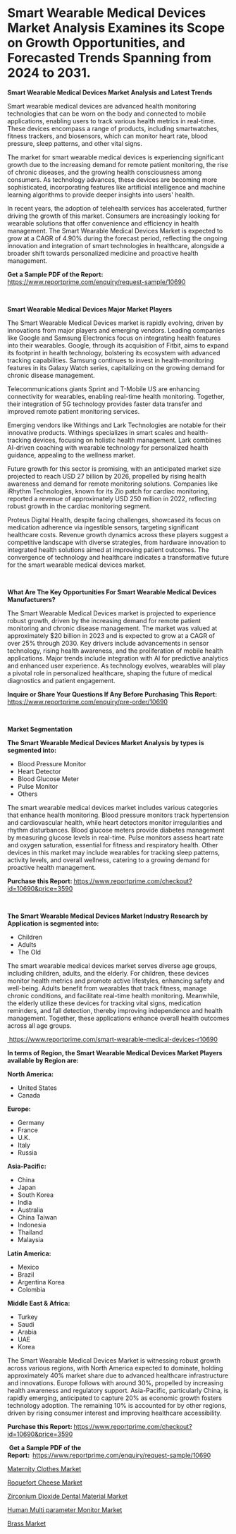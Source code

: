 <p><h1>Smart Wearable Medical Devices Market Analysis Examines its Scope on Growth Opportunities, and Forecasted Trends Spanning from 2024 to 2031.</h1></p><p><strong>Smart Wearable Medical Devices Market Analysis and Latest Trends</strong></p>
<p><p>Smart wearable medical devices are advanced health monitoring technologies that can be worn on the body and connected to mobile applications, enabling users to track various health metrics in real-time. These devices encompass a range of products, including smartwatches, fitness trackers, and biosensors, which can monitor heart rate, blood pressure, sleep patterns, and other vital signs.</p><p>The market for smart wearable medical devices is experiencing significant growth due to the increasing demand for remote patient monitoring, the rise of chronic diseases, and the growing health consciousness among consumers. As technology advances, these devices are becoming more sophisticated, incorporating features like artificial intelligence and machine learning algorithms to provide deeper insights into users' health.</p><p>In recent years, the adoption of telehealth services has accelerated, further driving the growth of this market. Consumers are increasingly looking for wearable solutions that offer convenience and efficiency in health management. The Smart Wearable Medical Devices Market is expected to grow at a CAGR of 4.90% during the forecast period, reflecting the ongoing innovation and integration of smart technologies in healthcare, alongside a broader shift towards personalized medicine and proactive health management.</p></p>
<p><strong>Get a Sample PDF of the Report:&nbsp;</strong> <a href="https://www.reportprime.com/enquiry/request-sample/10690?utm_campaign=5&utm_medium=2&utm_source=Github&utm_content=ia&utm_term=16112024&utm_id=smart-wearable-medical-devices">https://www.reportprime.com/enquiry/request-sample/10690</a></p>
<p>&nbsp;</p>
<p><strong>Smart Wearable Medical Devices Major Market Players</strong></p>
<p><p>The Smart Wearable Medical Devices market is rapidly evolving, driven by innovations from major players and emerging vendors. Leading companies like Google and Samsung Electronics focus on integrating health features into their wearables. Google, through its acquisition of Fitbit, aims to expand its footprint in health technology, bolstering its ecosystem with advanced tracking capabilities. Samsung continues to invest in health-monitoring features in its Galaxy Watch series, capitalizing on the growing demand for chronic disease management.</p><p>Telecommunications giants Sprint and T-Mobile US are enhancing connectivity for wearables, enabling real-time health monitoring. Together, their integration of 5G technology provides faster data transfer and improved remote patient monitoring services.</p><p>Emerging vendors like Withings and Lark Technologies are notable for their innovative products. Withings specializes in smart scales and health-tracking devices, focusing on holistic health management. Lark combines AI-driven coaching with wearable technology for personalized health guidance, appealing to the wellness market.</p><p>Future growth for this sector is promising, with an anticipated market size projected to reach USD 27 billion by 2026, propelled by rising health awareness and demand for remote monitoring solutions. Companies like iRhythm Technologies, known for its Zio patch for cardiac monitoring, reported a revenue of approximately USD 250 million in 2022, reflecting robust growth in the cardiac monitoring segment.</p><p>Proteus Digital Health, despite facing challenges, showcased its focus on medication adherence via ingestible sensors, targeting significant healthcare costs. Revenue growth dynamics across these players suggest a competitive landscape with diverse strategies, from hardware innovation to integrated health solutions aimed at improving patient outcomes. The convergence of technology and healthcare indicates a transformative future for the smart wearable medical devices market.</p></p>
<p>&nbsp;</p>
<p><strong>What Are The Key Opportunities For Smart Wearable Medical Devices Manufacturers?</strong></p>
<p><p>The Smart Wearable Medical Devices market is projected to experience robust growth, driven by the increasing demand for remote patient monitoring and chronic disease management. The market was valued at approximately $20 billion in 2023 and is expected to grow at a CAGR of over 25% through 2030. Key drivers include advancements in sensor technology, rising health awareness, and the proliferation of mobile health applications. Major trends include integration with AI for predictive analytics and enhanced user experience. As technology evolves, wearables will play a pivotal role in personalized healthcare, shaping the future of medical diagnostics and patient engagement.</p></p>
<p><strong>Inquire or Share Your Questions If Any Before Purchasing This Report:</strong> <a href="https://www.reportprime.com/enquiry/pre-order/10690?utm_campaign=5&utm_medium=2&utm_source=Github&utm_content=ia&utm_term=16112024&utm_id=smart-wearable-medical-devices">https://www.reportprime.com/enquiry/pre-order/10690</a></p>
<p>&nbsp;</p>
<p><strong>Market Segmentation</strong></p>
<p><strong>The Smart Wearable Medical Devices Market Analysis by types is segmented into:</strong></p>
<p><ul><li>Blood Pressure Monitor</li><li>Heart Detector</li><li>Blood Glucose Meter</li><li>Pulse Monitor</li><li>Others</li></ul></p>
<p><p>The smart wearable medical devices market includes various categories that enhance health monitoring. Blood pressure monitors track hypertension and cardiovascular health, while heart detectors monitor irregularities and rhythm disturbances. Blood glucose meters provide diabetes management by measuring glucose levels in real-time. Pulse monitors assess heart rate and oxygen saturation, essential for fitness and respiratory health. Other devices in this market may include wearables for tracking sleep patterns, activity levels, and overall wellness, catering to a growing demand for proactive health management.</p></p>
<p><strong>Purchase this Report:&nbsp;</strong><a href="https://www.reportprime.com/checkout?id=10690&price=3590&utm_campaign=5&utm_medium=2&utm_source=Github&utm_content=ia&utm_term=16112024&utm_id=smart-wearable-medical-devices">https://www.reportprime.com/checkout?id=10690&price=3590</a></p>
<p>&nbsp;</p>
<p><strong>The Smart Wearable Medical Devices Market Industry Research by Application is segmented into:</strong></p>
<p><ul><li>Children</li><li>Adults</li><li>The Old</li></ul></p>
<p><p>The smart wearable medical devices market serves diverse age groups, including children, adults, and the elderly. For children, these devices monitor health metrics and promote active lifestyles, enhancing safety and well-being. Adults benefit from wearables that track fitness, manage chronic conditions, and facilitate real-time health monitoring. Meanwhile, the elderly utilize these devices for tracking vital signs, medication reminders, and fall detection, thereby improving independence and health management. Together, these applications enhance overall health outcomes across all age groups.</p></p>
<p><a href="https://www.reportprime.com/smart-wearable-medical-devices-r10690?utm_campaign=5&utm_medium=2&utm_source=Github&utm_content=ia&utm_term=16112024&utm_id=smart-wearable-medical-devices">&nbsp;https://www.reportprime.com/smart-wearable-medical-devices-r10690</a></p>
<p><strong>In terms of Region, the Smart Wearable Medical Devices Market Players available by Region are:</strong></p>
<p>
    <p> <strong> North America: </strong>
        <ul>
            <li>United States</li>
            <li>Canada</li>
        </ul>
        </p> 
    <p> <strong> Europe: </strong>
        <ul>
            <li>Germany</li>
            <li>France</li>
            <li>U.K.</li>
            <li>Italy</li>
            <li>Russia</li>
        </ul>
        </p> 
    <p> <strong> Asia-Pacific: </strong>
        <ul>
            <li>China</li>
            <li>Japan</li>
            <li>South Korea</li>
            <li>India</li>
            <li>Australia</li>
            <li>China Taiwan</li>
            <li>Indonesia</li>
            <li>Thailand</li>
            <li>Malaysia</li>
        </ul>
        </p> 
    <p> <strong> Latin America: </strong>
        <ul>
            <li>Mexico</li>
            <li>Brazil</li>
            <li>Argentina Korea</li>
            <li>Colombia</li>
        </ul>
        </p> 
    <p> <strong> Middle East & Africa: </strong>
        <ul>
            <li>Turkey</li>
            <li>Saudi</li>
            <li>Arabia</li>
            <li>UAE</li>
            <li>Korea</li>
        </ul>
    </p>
    </p>
<p><p>The Smart Wearable Medical Devices Market is witnessing robust growth across various regions, with North America expected to dominate, holding approximately 40% market share due to advanced healthcare infrastructure and innovations. Europe follows with around 30%, propelled by increasing health awareness and regulatory support. Asia-Pacific, particularly China, is rapidly emerging, anticipated to capture 20% as economic growth fosters technology adoption. The remaining 10% is accounted for by other regions, driven by rising consumer interest and improving healthcare accessibility.</p></p>
<p><strong>Purchase this Report: </strong><a href="https://www.reportprime.com/checkout?id=10690&price=3590&utm_campaign=5&utm_medium=2&utm_source=Github&utm_content=ia&utm_term=16112024&utm_id=smart-wearable-medical-devices">https://www.reportprime.com/checkout?id=10690&price=3590</a></p>
<p>&nbsp;<strong>Get a Sample PDF of the Report:&nbsp;&nbsp;</strong><a href="https://www.reportprime.com/enquiry/request-sample/10690?utm_campaign=5&utm_medium=2&utm_source=Github&utm_content=ia&utm_term=16112024&utm_id=smart-wearable-medical-devices">https://www.reportprime.com/enquiry/request-sample/10690</a></p>
<p><strong></strong></p>
<p><p><a href="https://www.linkedin.com/pulse/unlocking-growth-potential-strategic-analysis-maternity-clothes-zv4uf?utm_campaign=5&utm_medium=2&utm_source=Github&utm_content=ia&utm_term=16112024&utm_id=smart-wearable-medical-devices">Maternity Clothes Market</a></p><p><a href="https://issuu.com/reportprime-2/docs/roquefort-cheese-market-size-2030.p_dcd2ce1073b80f?utm_campaign=5&utm_medium=2&utm_source=Github&utm_content=ia&utm_term=16112024&utm_id=smart-wearable-medical-devices">Roquefort Cheese Market</a></p><p><a href="https://github.com/FlorianWolf90/Market-Research-Report-List-1/blob/main/zirconium-dioxide-dental-material-market.md?utm_campaign=5&utm_medium=2&utm_source=Github&utm_content=ia&utm_term=16112024&utm_id=smart-wearable-medical-devices">Zirconium Dioxide Dental Material Market</a></p><p><a href="https://github.com/lylyparadise/Market-Research-Report-List-5/blob/main/human-multi-parameter-monitor-market.md?utm_campaign=5&utm_medium=2&utm_source=Github&utm_content=ia&utm_term=16112024&utm_id=smart-wearable-medical-devices">Human Multi parameter Monitor Market</a></p><p><a href="https://www.linkedin.com/pulse/in-depth-analysis-global-brass-market-scope-its-rapid-growing-ux8xc?utm_campaign=5&utm_medium=2&utm_source=Github&utm_content=ia&utm_term=16112024&utm_id=smart-wearable-medical-devices">Brass Market</a></p></p>